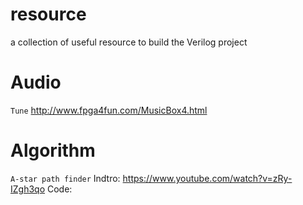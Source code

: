 # resource
a collection of useful resource to build the Verilog project

# Audio
`Tune` http://www.fpga4fun.com/MusicBox4.html

# Algorithm
`A-star path finder`
  Indtro: https://www.youtube.com/watch?v=zRy-IZgh3qo
  Code:

